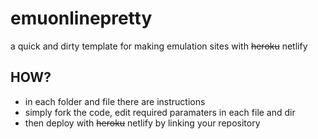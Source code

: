 # emuonlinepretty
a quick and dirty template for making emulation sites with ~~heroku~~ netlify

## HOW?
* in each folder and file there are instructions
* simply fork the code, edit required paramaters in each file and dir
* then deploy with ~~heroku~~ netlify by linking your repository
